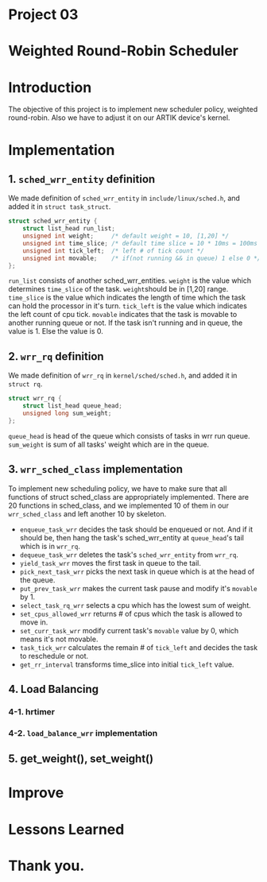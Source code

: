 # Project 03

# Weighted Round-Robin Scheduler

# Introduction
The objective of this project is to implement new scheduler policy, weighted round-robin. Also we have to adjust it on our ARTIK device's kernel.

# Implementation
## 1. `sched_wrr_entity` definition
We made definition of `sched_wrr_entity` in `include/linux/sched.h`, and added it in `struct task_struct`.

```c
struct sched_wrr_entity {
	struct list_head run_list;
	unsigned int weight; 	 /* default weight = 10, [1,20] */
	unsigned int time_slice; /* default time slice = 10 * 10ms = 100ms */
	unsigned int tick_left;  /* left # of tick count */
	unsigned int movable;	 /* if(not running && in queue) 1 else 0 */
};
```
`run_list` consists of another sched_wrr_entities.
`weight` is the value which determines `time_slice` of the task. `weight`should be in [1,20] range.
`time_slice` is the value which indicates the length of time which the task can hold the processor in it's turn.
`tick_left` is the value which indicates the left count of cpu tick.
`movable` indicates that the task is movable to another running queue or not. If the task isn't running and in queue, the value is 1. Else the value is 0.


## 2. `wrr_rq` definition
We made definition of `wrr_rq` in `kernel/sched/sched.h`, and added it in `struct rq`.

```c
struct wrr_rq {
	struct list_head queue_head;
	unsigned long sum_weight;
};
```
`queue_head` is head of the queue which consists of tasks in wrr run queue.
`sum_weight` is sum of all tasks' weight which are in the queue.

## 3. `wrr_sched_class` implementation
To implement new scheduling policy, we have to make sure that all functions of struct sched_class are appropriately implemented. There are 20 functions in sched_class, and we implemented 10 of them in our `wrr_sched_class` and left another 10 by skeleton.


* `enqueue_task_wrr` decides the task should be enqueued or not. And if it should be, then hang the task's sched_wrr_entity at `queue_head`'s tail which is in `wrr_rq`.
* `dequeue_task_wrr` deletes the task's `sched_wrr_entity` from `wrr_rq`.
* `yield_task_wrr` moves the first task in queue to the tail.
* `pick_next_task_wrr` picks the next task in queue which is at the head of the queue.
* `put_prev_task_wrr` makes the current task pause and modify it's `movable` by 1.
* `select_task_rq_wrr` selects a cpu which has the lowest sum of weight.
* `set_cpus_allowed_wrr` returns # of cpus which the task is allowed to move in.
* `set_curr_task_wrr` modify current task's `movable` value by 0, which means it's not movable.
* `task_tick_wrr` calculates the remain # of `tick_left` and decides the task to reschedule or not.
* `get_rr_interval` transforms time_slice into initial `tick_left` value.
	

## 4. Load Balancing
### 4-1. hrtimer
### 4-2. `load_balance_wrr` implementation

## 5. get_weight(), set_weight()

# Improve

# Lessons Learned

# Thank you.
